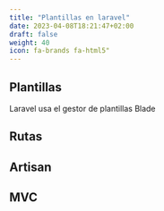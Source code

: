 ```yaml
---
title: "Plantillas en laravel"
date: 2023-04-08T18:21:47+02:00
draft: false
weight: 40
icon: fa-brands fa-html5"
---
```

## Plantillas
Laravel usa el gestor de plantillas Blade

## 
## Rutas
## Artisan
## MVC


